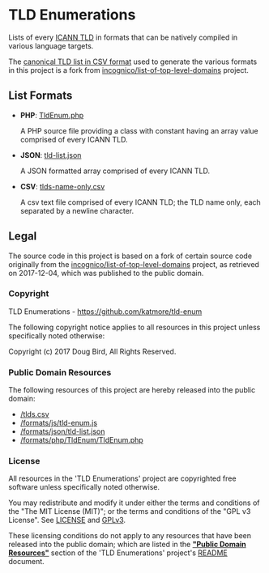 # TLD Enumerations

Lists of every [ICANN TLD](https://www.icann.org/resources/pages/tlds-2012-02-25-en) in formats that can be natively compiled in various language targets.

The [canonical TLD list in CSV format](tlds.csv) used to generate the various formats in this project is a fork from [incognico/list-of-top-level-domains](https://github.com/incognico/list-of-top-level-domains) project.

## List Formats
 * **PHP**: [TldEnum.php](src/formats/php/TldEnum/TldEnum.php)
 
    A PHP source file providing a class with constant having an array value comprised of every ICANN TLD.
  
 * **JSON**: [tld-list.json](src/formats/json/tld-list.json)
 
    A JSON formatted array comprised of every ICANN TLD.
 
 * **CSV**: [tlds-name-only.csv](src/formats/csv/tlds-name-only.csv)
 
    A csv text file comprised of every ICANN TLD; the TLD name only, each separated by a newline character.

## Legal
The source code in this project is based on a fork of certain source code originally from the [incognico/list-of-top-level-domains](https://github.com/incognico/list-of-top-level-domains) project, as retrieved on 2017-12-04, which was published to the public domain.

### Copyright
TLD Enumerations - https://github.com/katmore/tld-enum

The following copyright notice applies to all resources in this project unless specifically noted otherwise:

Copyright (c) 2017 Doug Bird, All Rights Reserved.

### Public Domain Resources
The following resources of this project are hereby released into the public domain:
 * [/tlds.csv](/tlds.csv)
 * [/formats/js/tld-enum.js](/formats/js/tld-enum.js)
 * [/formats/json/tld-list.json](/formats/json/tld-list.json)
 * [/formats/php/TldEnum/TldEnum.php](/formats/php/TldEnum/TldEnum.php)

### License
All resources in the 'TLD Enumerations' project are copyrighted free software unless specifically noted otherwise.

You may redistribute and modify it under either the terms and conditions of the
"The MIT License (MIT)"; or the terms and conditions of the "GPL v3 License".
See [LICENSE](/LICENSE) and [GPLv3](/GPLv3).

These licensing conditions do not apply to any resources that have been released into the public domain; which are listed in the [**"Public Domain Resources"**](/README.md) section of the 'TLD Enumerations' project's [README](/README.md) document.
